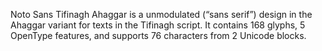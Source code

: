 Noto Sans Tifinagh Ahaggar is a unmodulated (“sans serif”) design in the Ahaggar variant for texts in the Tifinagh script. It contains 168 glyphs, 5 OpenType features, and supports 76 characters from 2 Unicode blocks.